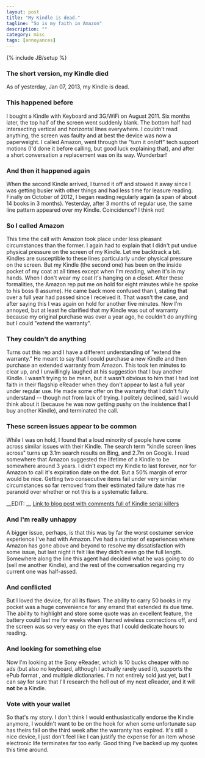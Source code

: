 ```yaml
---
layout: post
title: "My Kindle is dead."
tagline: "So is my faith in Amazon"
description: ""
category: misc
tags: [annoyances]
---
```

{% include JB/setup %}
### The short version, my Kindle died
As of yesterday, Jan 07, 2013, my Kindle is dead.

### This happened before
I bought a Kindle with Keyboard and 3G/WiFi on August 2011. Six months later,
the top half of the screen went suddenly blank. The bottom half had intersecting
vertical and horizontal lines everywhere. I couldn't read anything, the screen
was faulty and at best the device was now a paperweight. I called Amazon, went
through the "turn it on/off" tech support motions \(I'd done it before calling,
but good luck explaining that\), and after a short conversation a replacement
was on its way. Wunderbar!

### And then it happened again
When the second Kindle arrived, I turned it off and stowed it away since I was
getting busier with other things and had less time for leasure reading. Finally
on October of 2012, I began reading regularly again \(a span of about 14 books
in 3 months\). Yesterday, after 3 months of regular use, the same line pattern
appeared over my Kindle. Coincidence? I think not!

### So I called Amazon
This time the call with Amazon took place under less pleasant circumstances than
the former. I again had to explain that I didn't put undue physical pressure on
the screen of my Kindle. Let me backtrack a bit. Kindles are susceptible to
these lines particularly under physical pressure on the screen. But my Kindle
\(the second one\) has been on the inside pocket of my coat at all times except
when I'm reading, when it's in my hands. When I don't wear my coat it's hanging
on a closet. After these formalities, the Amazon rep put me on hold for eight
minutes while he spoke to his boss \(I assume\). He came back more confused than
I, stating that over a full year had passed since I received it. That wasn't the
case, and after saying this I was again on hold for another five minutes. Now
I'm annoyed, but at least he clarified that my Kindle was out of warranty
because my original purchase was over a year ago, he couldn't do anything but I
could "extend the warranty".

### They couldn't do anything
Turns out this rep and I have a different understanding of "extend the
warranty." He meant to say that I could purchase a new Kindle and then purchase
an extended warranty from Amazon. This took ten minutes to clear up, and I
unwillingly laughed at his suggestion that I buy another Kindle. I wasn't trying
to be mean, but it wasn't obvious to him that I had lost faith in their flagship
eReader when they don't appear to last a full year under regular use. He made
some offer on the warranty that I didn't fully understand -- though not from
lack of trying. I politely declined, said I would think about it \(because he
was now getting pushy on the insistence that I buy another Kindle\), and
terminated the call.

### These screen issues appear to be common
While I was on hold, I found that a loud minority of people have come across
similar issues with their Kindle. The search term "kindle screen lines across"
turns up 3.1m search results on Bing, and 2.7m on Google. I read somewhere that
Amazon suggested the lifetime of a Kindle to be somewhere around 3 years. I
didn't expect my Kindle to last forever, nor for Amazon to call it's expiration
date on the dot. But a 50% margin of error would be nice. Getting two
consecutive items fail under very similar circumstances so far removed from
their estimated failure date has me paranoid over whether or not this is a
systematic failure. 
   
__EDIT: __ [Link to blog post with comments full of Kindle serial killers](http://cflove.org/2011/01/kindle-screen-broke-two-times-within-6-months.cfm)

### And I'm really unhappy
A bigger issue, perhaps, is that this was by far the worst costumer service
experience I've had with Amazon. I've had a number of experiences where Amazon
has gone above and beyond to resolve my dissatisfaction with some issue, but
last night it felt like they didn't even go the full length. Somewhere along
the line this agent had decided what he was going to do \(sell me another
Kindle\), and the rest of the conversation regarding my current one was
half-assed.

### And conflicted
But I loved the device, for all its flaws. The ability to carry 50 books in my
pocket was a huge convenience for any errand that extended its due time. The
ability to highlight and store some quote was an excellent feature, the battery
could last me for weeks when I turned wireless connections off, and the screen
was so very easy on the eyes that I could dedicate hours to reading.

### And looking for something else
Now I'm looking at the Sony eReader, which is 10 bucks cheaper with no ads \(but
also no keyboard, although I actually rarely used it\), supports the ePub format
, and multiple dictionaries. I'm not entirely sold just yet, but I can say for
sure that I'll research the hell out of my next eReader, and it will __not__ be
a Kindle.

### Vote with your wallet
So that's my story. I don't think I would enthusiastically endorse the Kindle
anymore, I wouldn't want to be on the hook for when some unfortunate sap has
theirs fail on the third week after the warranty has expired. It's still a nice
device, I just don't feel like I can justify the expense for an item whose
electronic life terminates far too early. Good thing I've backed up my quotes
this time around.

